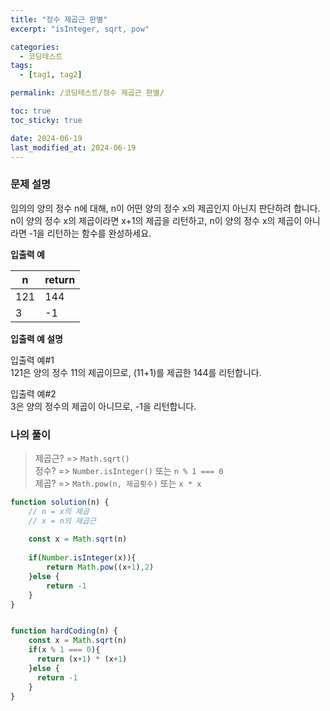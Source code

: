 ```yaml
---
title: "정수 제곱근 판별"
excerpt: "isInteger, sqrt, pow"

categories:
  - 코딩테스트
tags:
  - [tag1, tag2]

permalink: /코딩테스트/정수 제곱근 판별/

toc: true
toc_sticky: true

date: 2024-06-19
last_modified_at: 2024-06-19
---
```

### 문제 설명
임의의 양의 정수 n에 대해, n이 어떤 양의 정수 x의 제곱인지 아닌지 판단하려 합니다.
n이 양의 정수 x의 제곱이라면 x+1의 제곱을 리턴하고, n이 양의 정수 x의 제곱이 아니라면 -1을 리턴하는 함수를 완성하세요.

**입출력 예**

| n | return |
| --- | --- |
| 121 | 144 |
| 3 | -1 |

**입출력 예 설명**

입출력 예#1<br/>
121은 양의 정수 11의 제곱이므로, (11+1)를 제곱한 144를 리턴합니다.

입출력 예#2<br/>
3은 양의 정수의 제곱이 아니므로, -1을 리턴합니다.

### 나의 풀이
>제곱근? => `Math.sqrt()`<br>정수? => `Number.isInteger()` 또는 `n % 1 === 0`<br>제곱? => `Math.pow(n, 제곱횟수)` 또는 `x * x`
>

```jsx
function solution(n) {
    // n = x의 제곱
    // x = n의 제곱근
    
    const x = Math.sqrt(n)
    
    if(Number.isInteger(x)){
        return Math.pow((x+1),2)
    }else {
        return -1
    }
}


function hardCoding(n) {
    const x = Math.sqrt(n)
    if(x % 1 === 0){
      return (x+1) * (x+1)
    }else {
      return -1
    }
}
```